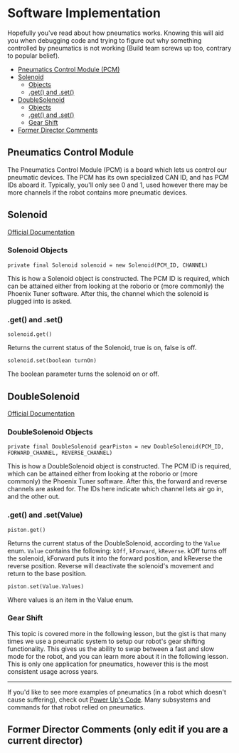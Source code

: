 # Software Implementation

Hopefully you've read about how pneumatics works. Knowing this will aid you when debugging code and trying to figure out why something controlled by pneumatics is not working (Build team screws up too, contrary to popular belief).

- [Pneumatics Control Module (PCM)](#Pneumatics-Control-Module)
- [Solenoid](#Solenoid)
  - [Objects](#Solenoid-Objects)
  - [.get() and .set()](#.get()-and-.set())
- [DoubleSolenoid](#DoubleSolenoid)
  - [Objects](#DoubleSolenoid-Objects)
  - [.get() and .set()](#.get()-and-.set(Value))
  - [Gear Shift](#Gear-Shift)
- [Former Director Comments](#Former-Director-Comments-(only-edit-if-you-are-a-current-director))

## Pneumatics Control Module

The Pneumatics Control Module (PCM) is a board which lets us control our pneumatic devices. The PCM has its own specialized CAN ID, and has PCM IDs aboard it. Typically, you'll only see 0 and 1, used however there may be more channels if the robot contains more pneumatic devices.

## Solenoid

[Official Documentation](https://first.wpi.edu/FRC/roborio/release/docs/java/edu/wpi/first/wpilibj/Solenoid.html)

### Solenoid Objects

`private final Solenoid solenoid = new Solenoid(PCM_ID, CHANNEL)`

This is how a Solenoid object is constructed. The PCM ID is required, which can be attained either from looking at the roborio or (more commonly) the Phoenix Tuner software. After this, the channel which the solenoid is plugged into is asked.

### .get() and .set()

`solenoid.get()`

Returns the current status of the Solenoid, true is on, false is off.

`solenoid.set(boolean turnOn)`

The boolean parameter turns the solenoid on or off.

## DoubleSolenoid

[Official Documentation](https://first.wpi.edu/FRC/roborio/release/docs/java/edu/wpi/first/wpilibj/DoubleSolenoid.html)

### DoubleSolenoid Objects

`private final DoubleSolenoid gearPiston = new DoubleSolenoid(PCM_ID, FORWARD_CHANNEL, REVERSE_CHANNEL)`

This is how a DoubleSolenoid object is constructed. The PCM ID is required, which can be attained either from looking at the roborio or (more commonly) the Phoenix Tuner software. After this, the forward and reverse channels are asked for. The IDs here indicate which channel lets air go in, and the other out.

### .get() and .set(Value)

`piston.get()`

Returns the current status of the DoubleSolenoid, according to the `Value` enum. `Value` contains the following: `kOff`, `kForward`, `kReverse`. kOff turns off the solenoid, kForward puts it into the forward position, and kReverse the reverse position. Reverse will deactivate the solenoid's movement and return to the base position.

`piston.set(Value.Values)`

Where values is an item in the Value enum.

### Gear Shift

This topic is covered more in the following lesson, but the gist is that many times we use a pneumatic system to setup our robot's gear shifting functionality. This gives us the ability to swap between a fast and slow mode for the robot, and you can learn more about it in the following lesson. This is only one application for pneumatics, however this is the most consistent usage across years.

<hr>

If you'd like to see more examples of pneumatics (in a robot which doesn't cause suffering), check out [Power Up's Code](https://github.com/frc3624/power-up/tree/master/src/main/java/frc/robot). Many subsystems and commands for that robot relied on pneumatics.

## Former Director Comments (only edit if you are a current director)

